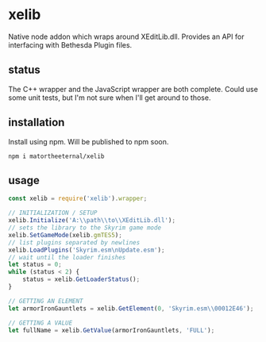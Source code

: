 # xelib
Native node addon which wraps around XEditLib.dll.  Provides an API for interfacing with Bethesda Plugin files.

## status
The C++ wrapper and the JavaScript wrapper are both complete.  Could use some unit tests, but I'm not sure when I'll get around to those.

## installation
Install using npm.  Will be published to npm soon.

```
npm i matortheeternal/xelib
```

## usage
```js
const xelib = require('xelib').wrapper;

// INITIALIZATION / SETUP
xelib.Initialize('A:\\path\\to\\XEditLib.dll');
// sets the library to the Skyrim game mode
xelib.SetGameMode(xelib.gmTES5);
// list plugins separated by newlines
xelib.LoadPlugins('Skyrim.esm\nUpdate.esm');
// wait until the loader finishes
let status = 0;
while (status < 2) {
    status = xelib.GetLoaderStatus();
}

// GETTING AN ELEMENT
let armorIronGauntlets = xelib.GetElement(0, 'Skyrim.esm\\00012E46');

// GETTING A VALUE
let fullName = xelib.GetValue(armorIronGauntlets, 'FULL');
```